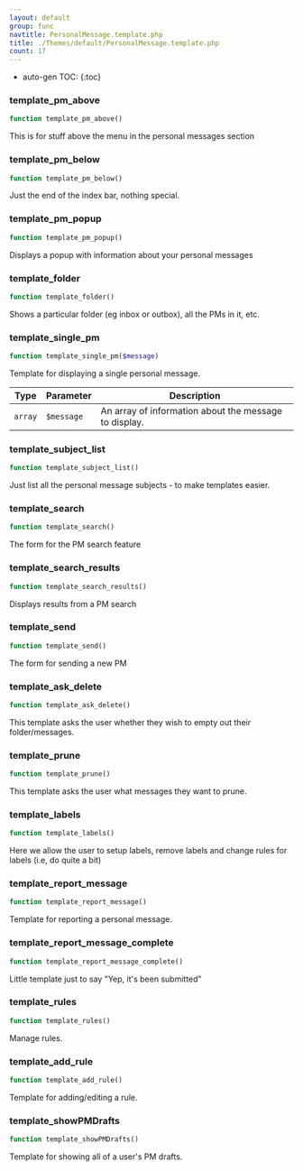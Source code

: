 ```yaml
---
layout: default
group: func
navtitle: PersonalMessage.template.php
title: ./Themes/default/PersonalMessage.template.php
count: 17
---
```

* auto-gen TOC:
{:toc}
### template_pm_above

```php
function template_pm_above()
```
This is for stuff above the menu in the personal messages section



### template_pm_below

```php
function template_pm_below()
```
Just the end of the index bar, nothing special.



### template_pm_popup

```php
function template_pm_popup()
```
Displays a popup with information about your personal messages



### template_folder

```php
function template_folder()
```
Shows a particular folder (eg inbox or outbox), all the PMs in it, etc.



### template_single_pm

```php
function template_single_pm($message)
```
Template for displaying a single personal message.



Type|Parameter|Description
---|---|---
`array`|`$message`|An array of information about the message to display.

### template_subject_list

```php
function template_subject_list()
```
Just list all the personal message subjects - to make templates easier.



### template_search

```php
function template_search()
```
The form for the PM search feature



### template_search_results

```php
function template_search_results()
```
Displays results from a PM search



### template_send

```php
function template_send()
```
The form for sending a new PM



### template_ask_delete

```php
function template_ask_delete()
```
This template asks the user whether they wish to empty out their folder/messages.



### template_prune

```php
function template_prune()
```
This template asks the user what messages they want to prune.



### template_labels

```php
function template_labels()
```
Here we allow the user to setup labels, remove labels and change rules for labels (i.e, do quite a bit)



### template_report_message

```php
function template_report_message()
```
Template for reporting a personal message.



### template_report_message_complete

```php
function template_report_message_complete()
```
Little template just to say "Yep, it's been submitted"



### template_rules

```php
function template_rules()
```
Manage rules.



### template_add_rule

```php
function template_add_rule()
```
Template for adding/editing a rule.



### template_showPMDrafts

```php
function template_showPMDrafts()
```
Template for showing all of a user's PM drafts.



